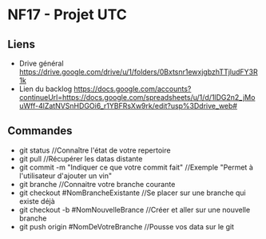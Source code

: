 # NF17 - Projet UTC

## Liens

* Drive général https://drive.google.com/drive/u/1/folders/0Bxtsnr1ewxjgbzhTTjludFY3R1k
* Lien du backlog https://docs.google.com/accounts?continueUrl=https://docs.google.com/spreadsheets/u/1/d/1lDG2n2_jMouWff-4lZatNVSnHDGOi6_r1YBFRsXw9rk/edit?usp%3Ddrive_web#

## Commandes
* git status //Connaître l'état de votre repertoire
* git pull //Récupérer les datas distante
* git commit -m "Indiquer ce que votre commit fait" //Exemple "Permet à l'utilisateur d'ajouter un vin"
* git branche //Connaitre votre branche courante
* git checkout #NomBrancheExistante //Se placer sur une branche qui existe déjà
* git checkout -b #NomNouvelleBrance //Créer et aller sur une nouvelle branche
* git push origin #NomDeVotreBranche //Pousse vos data sur le git 